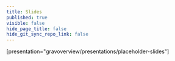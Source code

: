 ```yaml
---
title: Slides
published: true
visible: false
hide_page_title: false
hide_git_sync_repo_link: false
---
```


[presentation="gravoverview/presentations/placeholder-slides"]
